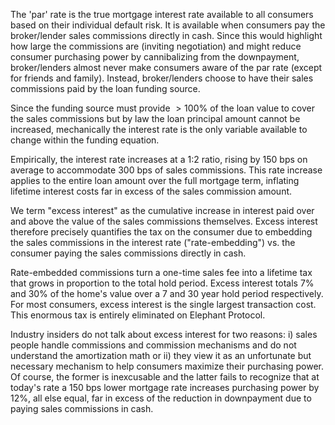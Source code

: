 
The 'par' rate is the true mortgage interest rate available to all consumers based on their individual default risk. It is available when consumers pay the broker/lender sales commissions directly in cash. Since this would highlight how large the commissions are (inviting negotiation) and might reduce consumer purchasing power by cannibalizing from the downpayment, broker/lenders almost never make consumers aware of the par rate (except for friends and family). Instead, broker/lenders choose to have their sales commissions paid by the loan funding source.

Since the funding source must provide $>100\%$ of the loan value to cover the sales commissions but by law the loan principal amount cannot be increased, mechanically the interest rate is the only variable available to change within the funding equation.

Empirically, the interest rate increases at a 1:2 ratio, rising by 150 bps on average to accommodate 300 bps of sales commissions. This rate increase applies to the entire loan amount over the full mortgage term, inflating lifetime interest costs far in excess of the sales commission amount.

We term "excess interest" as the cumulative increase in interest paid over and above the value of the sales commissions themselves. Excess interest therefore precisely quantifies the tax on the consumer due to embedding the sales commissions in the interest rate ("rate-embedding") vs. the consumer paying the sales commissions directly in cash.

Rate-embedded commissions turn a one-time sales fee into a lifetime tax that grows in proportion to the total hold period. Excess interest totals 7% and 30% of the home's value over a 7 and 30 year hold period respectively. For most consumers, excess interest is the single largest transaction cost. This enormous tax is entirely eliminated on Elephant Protocol.

Industry insiders do not talk about excess interest for two reasons: i) sales people handle commissions and commission mechanisms and do not understand the amortization math or ii) they view it as an unfortunate but necessary mechanism to help consumers maximize their purchasing power. Of course, the former is inexcusable and the latter fails to recognize that at today's rate a 150 bps lower mortgage rate increases purchasing power by 12%, all else equal, far in excess of the reduction in downpayment due to paying sales commissions in cash.
